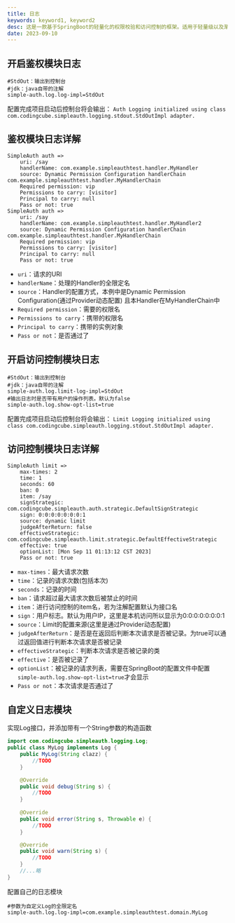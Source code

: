 ```yaml
---
title: 日志
keywords: keyword1, keyword2
desc: 这是一款基于SpringBoot的轻量化的权限校验和访问控制的框架。适用于轻量级以及渐进式的项目。
date: 2023-09-10
---
```


## 开启鉴权模块日志
```properties
#StdOut：输出到控制台
#jdk：java自带的注解
simple-auth.log.log-impl=StdOut
```

配置完成项目启动后控制台将会输出：
`Auth Logging initialized using class com.codingcube.simpleauth.logging.stdout.StdOutImpl adapter.`
## 鉴权模块日志详解
```
SimpleAuth auth => 
	uri: /say
	handlerName: com.example.simpleauthtest.handler.MyHandler
	source: Dynamic Permission Configuration handlerChain com.example.simpleauthtest.handler.MyHandlerChain
	Required permission: vip
	Permissions to carry: [visitor]
	Principal to carry: null
	Pass or not: true
SimpleAuth auth => 
	uri: /say
	handlerName: com.example.simpleauthtest.handler.MyHandler2
	source: Dynamic Permission Configuration handlerChain com.example.simpleauthtest.handler.MyHandlerChain
	Required permission: vip
	Permissions to carry: [visitor]
	Principal to carry: null
	Pass or not: true
```
* `uri`：请求的URI
* `handlerName`：处理的Handler的全限定名
* `source`：Handler的配置方式，本例中是Dynamic Permission Configuration(通过Provider动态配置) 且本Handler在MyHandlerChain中
* `Required permission`：需要的权限名
* `Permissions to carry`：携带的权限名
* `Principal to carry`：携带的实例对象
* `Pass or not`：是否通过了
## 开启访问控制模块日志
```properties
#StdOut：输出到控制台
#jdk：java自带的注解
simple-auth.log.limit-log-impl=StdOut
#输出日志时是否带有用户的操作列表。默认为false
simple-auth.log.show-opt-list=true
```
配置完成项目启动后控制台将会输出：
`Limit Logging initialized using class com.codingcube.simpleauth.logging.stdout.StdOutImpl adapter.`

## 访问控制模块日志详解
```properties
SimpleAuth limit => 
	max-times: 2
	time: 1
	seconds: 60
	ban: 0
	item: /say
	signStrategic: com.codingcube.simpleauth.auth.strategic.DefaultSignStrategic
	sign: 0:0:0:0:0:0:0:1
	source: dynamic limit
	judgeAfterReturn: false
	effectiveStrategic: com.codingcube.simpleauth.limit.strategic.DefaultEffectiveStrategic
	effective: true
	optionList: [Mon Sep 11 01:13:12 CST 2023]
	Pass or not: true
```
* `max-times`：最大请求次数
* `time`：记录的请求次数(包括本次)
* `seconds`：记录的时间
* `ban`：请求超过最大请求次数后被禁止的时间
* `item`：进行访问控制的item名，若为注解配置默认为接口名
* `sign`：用户标志。默认为用户IP，这里是本机访问所以显示为0:0:0:0:0:0:0:1
* `source`：Limit的配置来源(这里是通过Provider动态配置)
* `judgeAfterReturn`：是否是在返回后判断本次请求是否被记录。为true可以通过返回值进行判断本次请求是否被记录
* `effectiveStrategic`：判断本次请求是否被记录的类
* `effective`：是否被记录了
* `optionList`：被记录的请求列表，需要在SpringBoot的配置文件中配置`simple-auth.log.show-opt-list=true`才会显示
* `Pass or not`：本次请求是否通过了

## 自定义日志模块
实现Log接口，并添加带有一个String参数的构造函数
```java
import com.codingcube.simpleauth.logging.Log;
public class MyLog implements Log {
    public MyLog(String clazz) {
        //TODO
    }

    @Override
    public void debug(String s) {
        //TODO
    }
    
    @Override
    public void error(String s, Throwable e) {
        //TODO
    }

    @Override
    public void warn(String s) {
        //TODO
    }
	//...略
}
```
配置自己的日志模块
```properties
#参数为自定义Log的全限定名
simple-auth.log.log-impl=com.example.simpleauthtest.domain.MyLog
```